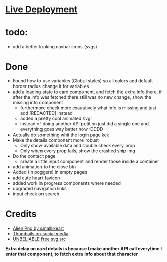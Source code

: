 # [Live Deployment](https://rick-morty-vite-react.vercel.app/)

# todo:
- add a better looking navbar icons (svgs)

# Done
- Found how to use variables (Global styles) so all colors and default border radius change it for variables
- add a loading state to card component, and fetch the extra info there, if after the info was fetched there still was no new change, show the missing info component
  - furthermore check more exaustively what info is missing and just add [REDACTED] instead
  - added a pretty cool animated svg!
  - instead of doing another API petition just did a single one and everything goes way better now :DDDD
- Actually do something whit the login page kek
- Make the details component more robust
  - Only show available data and double check every prop
  - Only when every prop fails, show the crashed ship img
- Do the contact page
  - create a little input component and render those inside a container 
- add animation to the close btn
- Added (In poggers) in empty pages
- add cute heart favicon
- added work in progress components where needed
- upgraded navigation links
- input check on search


# Credits
- [Alien Png by smalllikeart](https://www.flaticon.com/authors/smalllikeart)
- [Thumbails on social media](https://css-tricks.com/essential-meta-tags-social-media/)
- [UNBELIABLE free svg src](https://loading.io/)

**Extra delay on card details is because I make another API call everytime I enter that component, to fetch extra info about that character**

